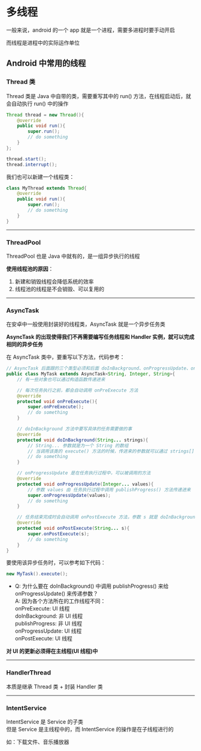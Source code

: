 # 多线程
一般来说，android 的一个 app 就是一个进程，需要多进程时要手动开启  

而线程是进程中的实际运作单位  

## Android 中常用的线程
### Thread 类
Thread 类是 Java 中自带的类，需要重写其中的 run() 方法，在线程启动后，就会自动执行 run() 中的操作  

``` Java
Thread thread = new Thread(){
    @override
    public void run(){
        super.run();
        // do something
    }
};

thread.start();
thread.interrupt();
```

我们也可以新建一个线程类：  
``` Java
class MyThread extends Thread{
    @override
    public void run(){
        super.run();
        // do something
    }
}
```

-----------------------
### ThreadPool
ThreadPool 也是 Java 中就有的，是一组异步执行的线程  

**使用线程池的原因**：  
1. 新建和销毁线程会降低系统的效率  
2. 线程池的线程是不会销毁、可以复用的  

-------------------------
### AsyncTask
在安卓中一般使用封装好的线程类，AsyncTask 就是一个异步任务类  

**AsyncTask 的出现使得我们不再需要编写任务线程和 Handler 实例，就可以完成相同的异步任务**  

在 AsyncTask 类中，要重写以下方法，代码参考：  
``` Java
// AsyncTask 后面跟的三个类型必须和后面 doInBackground、onProgressUpdate、onPostExecute 的参数类型对应
public class MyTask extends AsyncTask<String, Integer, String>{
    // 有一些对象也可以通过构造函数传递进来

    // 每次任务执行之前，都会自动调用 onPreExecute 方法
    @override
    protected void onPreExecute(){
        super.onPreExecute();
        // do something
    }

    // doInBackground 方法中要写具体的任务需要做的事
    @override
    protected void doInBackground(String... strings){
        // String... 参数就是为一个 String 的数组
        // 当调用该类的 execute() 方法的时候，传进来的参数就可以通过 strings[] 来使用
        // do something
    }

    // onProgressUpdate 是在任务执行过程中，可以被调用的方法
    @override
    protected void onProgressUpdate(Integer... values){
        // 参数 values 由 任务执行过程中调用 publishProgress() 方法传递进来
        super.onProgressUpdate(values);
        // do something
    }

    // 任务结束完成时会自动调用 onPostExecute 方法，参数 s 就是 doInBackground 方法的返回值
    @override
    protected void onPostExecute(String... s){
        super.onPostExecute(s);
        // do something
    }
}
```

要使用该异步任务时，可以参考如下代码：  
``` Java
new MyTask().execute();
```

* Q: 为什么要在 doInBackground() 中调用 publishProgress() 来给 onProgressUpdate() 来传递参数？  
  A: 因为各个方法所在的工作线程不同：  
  onPreExecute: UI 线程  
  doInBackground: 非 UI 线程  
  publishProgress: 非 UI 线程  
  onProgressUpdate: UI 线程  
  onPostExecute: UI 线程  

**对 UI 的更新必须得在主线程(UI 线程)中**  

--------------------------
### HandlerThread
本质是继承 Thread 类 + 封装 Handler 类  

--------------------------
### IntentService
IntentService 是 Service 的子类  
但是 Service 是主线程中的，而 IntentService 的操作是在子线程进行的  

如：下载文件、音乐播放器  
